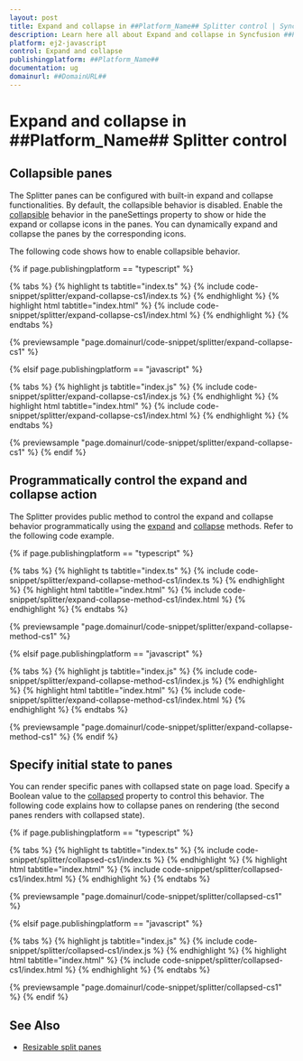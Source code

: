 ```yaml
---
layout: post
title: Expand and collapse in ##Platform_Name## Splitter control | Syncfusion
description: Learn here all about Expand and collapse in Syncfusion ##Platform_Name## Splitter control of Syncfusion Essential JS 2 and more.
platform: ej2-javascript
control: Expand and collapse 
publishingplatform: ##Platform_Name##
documentation: ug
domainurl: ##DomainURL##
---
```


# Expand and collapse in ##Platform_Name## Splitter control

## Collapsible panes

The Splitter panes can be configured with built-in expand and collapse functionalities. By default, the collapsible behavior is disabled. Enable the [collapsible](../api/splitter/paneProperties/#collapsible) behavior in the paneSettings property to show or hide the expand or collapse icons in the panes. You can dynamically expand and collapse the panes by the corresponding icons.

The following code shows how to enable collapsible behavior.

{% if page.publishingplatform == "typescript" %}

 {% tabs %}
{% highlight ts tabtitle="index.ts" %}
{% include code-snippet/splitter/expand-collapse-cs1/index.ts %}
{% endhighlight %}
{% highlight html tabtitle="index.html" %}
{% include code-snippet/splitter/expand-collapse-cs1/index.html %}
{% endhighlight %}
{% endtabs %}
        
{% previewsample "page.domainurl/code-snippet/splitter/expand-collapse-cs1" %}

{% elsif page.publishingplatform == "javascript" %}

{% tabs %}
{% highlight js tabtitle="index.js" %}
{% include code-snippet/splitter/expand-collapse-cs1/index.js %}
{% endhighlight %}
{% highlight html tabtitle="index.html" %}
{% include code-snippet/splitter/expand-collapse-cs1/index.html %}
{% endhighlight %}
{% endtabs %}

{% previewsample "page.domainurl/code-snippet/splitter/expand-collapse-cs1" %}
{% endif %}

## Programmatically control the expand and collapse action

The Splitter provides public method to control the expand and collapse behavior programmatically using the [expand](../api/splitter/#expand) and [collapse](../api/splitter/#collapse) methods. Refer to the following code example.

{% if page.publishingplatform == "typescript" %}

 {% tabs %}
{% highlight ts tabtitle="index.ts" %}
{% include code-snippet/splitter/expand-collapse-method-cs1/index.ts %}
{% endhighlight %}
{% highlight html tabtitle="index.html" %}
{% include code-snippet/splitter/expand-collapse-method-cs1/index.html %}
{% endhighlight %}
{% endtabs %}
        
{% previewsample "page.domainurl/code-snippet/splitter/expand-collapse-method-cs1" %}

{% elsif page.publishingplatform == "javascript" %}

{% tabs %}
{% highlight js tabtitle="index.js" %}
{% include code-snippet/splitter/expand-collapse-method-cs1/index.js %}
{% endhighlight %}
{% highlight html tabtitle="index.html" %}
{% include code-snippet/splitter/expand-collapse-method-cs1/index.html %}
{% endhighlight %}
{% endtabs %}

{% previewsample "page.domainurl/code-snippet/splitter/expand-collapse-method-cs1" %}
{% endif %}

## Specify initial state to panes

You can render specific panes with collapsed state on page load. Specify a Boolean value to the [collapsed](../api/splitter/#collapsed) property to control this behavior. The following code explains how to collapse panes on rendering (the second panes renders with collapsed state).

{% if page.publishingplatform == "typescript" %}

 {% tabs %}
{% highlight ts tabtitle="index.ts" %}
{% include code-snippet/splitter/collapsed-cs1/index.ts %}
{% endhighlight %}
{% highlight html tabtitle="index.html" %}
{% include code-snippet/splitter/collapsed-cs1/index.html %}
{% endhighlight %}
{% endtabs %}
        
{% previewsample "page.domainurl/code-snippet/splitter/collapsed-cs1" %}

{% elsif page.publishingplatform == "javascript" %}

{% tabs %}
{% highlight js tabtitle="index.js" %}
{% include code-snippet/splitter/collapsed-cs1/index.js %}
{% endhighlight %}
{% highlight html tabtitle="index.html" %}
{% include code-snippet/splitter/collapsed-cs1/index.html %}
{% endhighlight %}
{% endtabs %}

{% previewsample "page.domainurl/code-snippet/splitter/collapsed-cs1" %}
{% endif %}

## See Also

* [Resizable split panes](./resizing/)